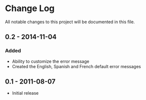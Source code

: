 # Change Log
All notable changes to this project will be documented in this file.

## 0.2 - 2014-11-04
### Added
- Ability to customize the error message
- Created the English, Spanish and French default error messages

## 0.1 - 2011-08-07
- Initial release
